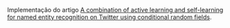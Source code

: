 Implementação do artigo [A combination of active learning and self-learning for named entity recognition on Twitter using conditional random fields](https://www.sciencedirect.com/science/article/abs/pii/S0950705117303040).
